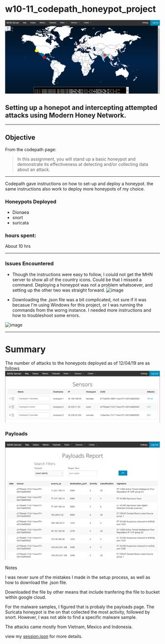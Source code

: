 # w10-11_codepath_honeypot_project
![gif](mhn_project_honeypots/honeypot_maps.gif)

## Setting up a honepot and intercepting attempted attacks using Modern Honey Network.

<hr>

## Objective
From the codepath page:

> In this assignment, you will stand up a basic honeypot and demonstrate its effectiveness at detecting and/or collecting data about an attack. 
<hr>

Codepath gave instructions on how to set-up and deploy a honeypot. the same instructions also work to deploy more honeypots of my choice. 

### Honeypots Deployed

* Dionaea
* snort
* suricata


### hours spent:
  About 10 hrs


<hr>


<b><h3>Issues Encountered</h3></b>
* Though the instructions were easy to follow, I coiuld not get the MHN server to show all of the country icons. Could be that I missed a command. Deploying a honeypot was not a problem whatsoever, and setting up the other two was straight forward.
![image](https://user-images.githubusercontent.com/42822276/70299097-c37e4b80-17a8-11ea-9b75-469201c56839.png)

* Downloading the .json file was a bit complicated, not sure if it was becasue I'm using Windows for this project, or I was running the commands from the worng instance. I needed more instructions and how to troubleshoot some errors.  

![image](https://user-images.githubusercontent.com/42822276/70299407-b01fb000-17a9-11ea-8a2d-40ad15893033.png)

<hr>

# Summary

The number of attacks to the honeypots deployed as of 12/04/19 are as follows
![image](mhn_project_honeypots/attacks.PNG)

### Payloads 

![image](mhn_project_honeypots/payloads.PNG)

Notes

I was never sure of the mistakes I made in the setup process, as well as how to download the .json file.


Downloaded the file by other means that include tranfering the file to bucket within google cloud.


For the malware samples, I figured that is probaly the payloads page. The Suricata honeypot is the on that collected the most activity, followed by snort. However, I was not able to find a specific malware sample.


The attacks came mostly from Vietnam, Mexico and Indonesia.

view my  [session.json](https://github.com/jacobfccrs/w10-11_codepath_honeypot_project/blob/master/session.json ".json file") for more details.
